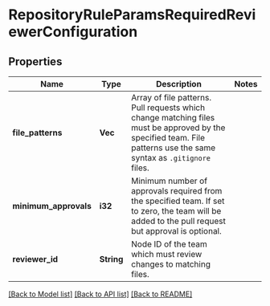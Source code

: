 # RepositoryRuleParamsRequiredReviewerConfiguration

## Properties

Name | Type | Description | Notes
------------ | ------------- | ------------- | -------------
**file_patterns** | **Vec<String>** | Array of file patterns. Pull requests which change matching files must be approved by the specified team. File patterns use the same syntax as `.gitignore` files. | 
**minimum_approvals** | **i32** | Minimum number of approvals required from the specified team. If set to zero, the team will be added to the pull request but approval is optional. | 
**reviewer_id** | **String** | Node ID of the team which must review changes to matching files. | 

[[Back to Model list]](../README.md#documentation-for-models) [[Back to API list]](../README.md#documentation-for-api-endpoints) [[Back to README]](../README.md)


